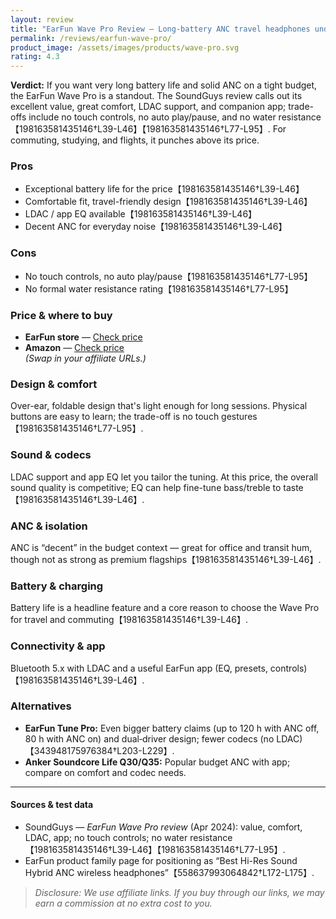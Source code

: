 ```yaml
---
layout: review
title: "EarFun Wave Pro Review — Long-battery ANC travel headphones under $100"
permalink: /reviews/earfun-wave-pro/
product_image: /assets/images/products/wave-pro.svg
rating: 4.3
---
```


**Verdict:** If you want very long battery life and solid ANC on a tight budget, the EarFun Wave Pro is a standout. The SoundGuys review calls out its excellent value, great comfort, LDAC support, and companion app; trade-offs include no touch controls, no auto play/pause, and no water resistance【198163581435146†L39-L46】【198163581435146†L77-L95】. For commuting, studying, and flights, it punches above its price.

### Pros
- Exceptional battery life for the price【198163581435146†L39-L46】  
- Comfortable fit, travel-friendly design【198163581435146†L39-L46】  
- LDAC / app EQ available【198163581435146†L39-L46】  
- Decent ANC for everyday noise【198163581435146†L39-L46】

### Cons
- No touch controls, no auto play/pause【198163581435146†L77-L95】  
- No formal water resistance rating【198163581435146†L77-L95】

### Price & where to buy
- **EarFun store** — <a href="#" class="cta-btn">Check price</a>  
- **Amazon** — <a href="#" class="cta-btn">Check price</a>  
*(Swap in your affiliate URLs.)*

### Design & comfort
Over-ear, foldable design that's light enough for long sessions. Physical buttons are easy to learn; the trade-off is no touch gestures【198163581435146†L77-L95】.

### Sound & codecs
LDAC support and app EQ let you tailor the tuning. At this price, the overall sound quality is competitive; EQ can help fine-tune bass/treble to taste【198163581435146†L39-L46】.

### ANC & isolation
ANC is “decent” in the budget context — great for office and transit hum, though not as strong as premium flagships【198163581435146†L39-L46】.

### Battery & charging
Battery life is a headline feature and a core reason to choose the Wave Pro for travel and commuting【198163581435146†L39-L46】.

### Connectivity & app
Bluetooth 5.x with LDAC and a useful EarFun app (EQ, presets, controls)【198163581435146†L39-L46】.

### Alternatives
- **EarFun Tune Pro:** Even bigger battery claims (up to 120 h with ANC off, 80 h with ANC on) and dual‑driver design; fewer codecs (no LDAC)【343948175976384†L203-L229】.  
- **Anker Soundcore Life Q30/Q35:** Popular budget ANC with app; compare on comfort and codec needs.

---

#### Sources & test data
- SoundGuys — *EarFun Wave Pro review* (Apr 2024): value, comfort, LDAC, app; no touch controls; no water resistance【198163581435146†L39-L46】【198163581435146†L77-L95】.  
- EarFun product family page for positioning as “Best Hi-Res Sound Hybrid ANC wireless headphones”【558637993064842†L172-L175】.

> *Disclosure: We use affiliate links. If you buy through our links, we may earn a commission at no extra cost to you.*

<script type="application/ld+json">
{
  "@context":"https://schema.org",
  "@type":"Product",
  "name":"EarFun Wave Pro",
  "brand":{"@type":"Brand","name":"EarFun"},
  "category":"Headphones",
  "review":{
    "@type":"Review",
    "reviewBody":"Long-battery, budget ANC headphones with LDAC and app EQ; strong value for travel/commute with a few feature omissions.",
    "author":{"@type":"Person","name":"Audio Gear & EarFun Reviews"},
    "reviewRating":{"@type":"Rating","ratingValue":"4.3","bestRating":"5","worstRating":"1"}
  }
}
</script>

